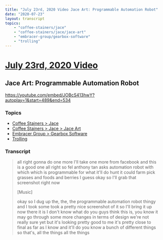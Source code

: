 ```yaml
---
title: "July 23rd, 2020 Video Jace Art: Programmable Automation Robot"
date: "2020-07-23"
layout: transcript
topics:
    - "coffee-stainers/jace"
    - "coffee-stainers/jace/jace-art"
    - "embracer-group/gearbox-software"
    - "trolling"
---
```

# [July 23rd, 2020 Video](../2020-07-23.md)
## Jace Art: Programmable Automation Robot
https://youtube.com/embed/JOBcS413hwY?autoplay=1&start=489&end=534

### Topics
* [Coffee Stainers > Jace](../topics/coffee-stainers/jace.md)
* [Coffee Stainers > Jace > Jace Art](../topics/coffee-stainers/jace/jace-art.md)
* [Embracer Group > Gearbox Software](../topics/embracer-group/gearbox-software.md)
* [Trolling](../topics/trolling.md)

### Transcript

> all right gonna do one more I'll take one more from facebook and this is a good one all right so fel anthony tan asks automation robot with which which is programmable for what it'll do hunt it could farm pick grasses and foods and berries I guess okay so I'll grab that screenshot right now
>
> [Music]
>
> okay so I dug up the, the, the programmable automation robot thingy and I took some took a pretty nice screenshot of it so I'll bring it up now there it is I don't know what do you guys think this is, you know it may go through some more changes in terms of design we're not really sure yet but it's looking pretty good to me it's pretty close to final as far as I know and it'll do you know a bunch of different things so that's, all the things all the things
